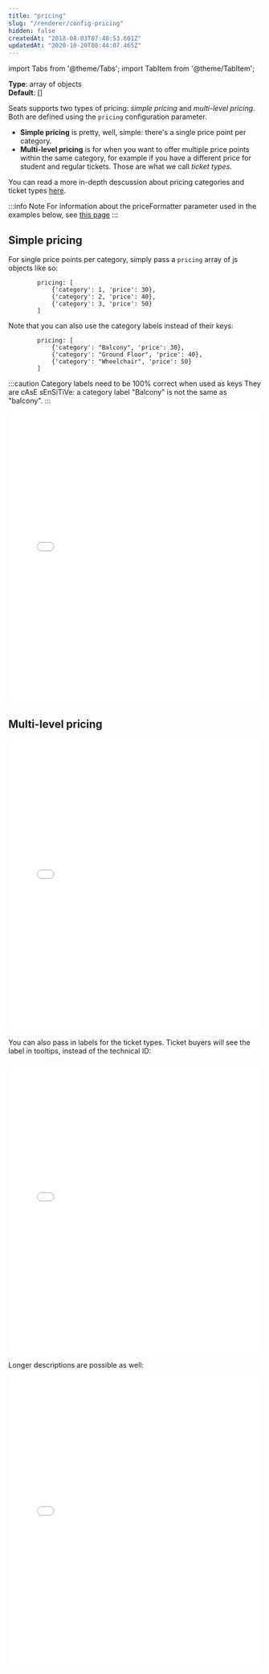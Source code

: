 ```yaml
---
title: "pricing"
slug: "/renderer/config-pricing"
hidden: false
createdAt: "2018-08-03T07:40:53.601Z"
updatedAt: "2020-10-20T08:44:07.465Z"
---
```


import Tabs from '@theme/Tabs';
import TabItem from '@theme/TabItem';

**Type**: array of objects  
**Default**: []  

Seats supports two types of pricing: *simple pricing* and *multi-level pricing*. Both are defined using the `pricing` configuration parameter. 

* **Simple pricing** is pretty, well, simple: there's a single price point per category. 
* **Multi-level pricing** is for when you want to offer multiple price points within the same category, for example if you have a different price for student and regular tickets. Those are what we call *ticket types*. 

You can read a more in-depth descussion about pricing categories and ticket types [here](http://support.seats.io/integrating-seats-io/multilevel-pricing).


:::info Note
For information about the priceFormatter parameter used in the examples below, see [this page](/docs/renderer/config-priceformatter)
:::



## Simple pricing

For single price points per category, simply pass a `pricing` array of js objects like so: 

```
        pricing: [
            {'category': 1, 'price': 30},
            {'category': 2, 'price': 40},
            {'category': 3, 'price': 50}
        ]
```

Note that you can also use the category labels instead of their keys: 

```
        pricing: [
            {'category': "Balcony", 'price': 30},
            {'category': "Ground Floor", 'price': 40},
            {'category': "Wheelchair", 'price': 50}
        ]
```


:::caution Category labels need to be 100% correct when used as keys
They are cAsE sEnSiTiVe: a category label "Balcony" is not the same as "balcony".
:::



<iframe width="100%" height="580" src="//jsfiddle.net/seatsio/tsd62gpb/embedded/js,html,result/" allowfullscreen="allowfullscreen" frameborder="0"></iframe>



## Multi-level pricing



<iframe width="100%" height="580" src="//jsfiddle.net/seatsio/c56bw8dg/embedded/js,html,result/" allowfullscreen="allowfullscreen" frameborder="0"></iframe>

You can also pass in labels for the ticket types. Ticket buyers will see the label in tooltips, instead of the technical ID:

<iframe width="100%" height="580" src="//jsfiddle.net/seatsio/u7hs9L02/embedded/js,html,result/" allowfullscreen="allowfullscreen" frameborder="0"></iframe>

Longer descriptions are possible as well:

<iframe width="100%" height="580" src="//jsfiddle.net/seatsio/q38fczru/embedded/js,html,result/" allowfullscreen="allowfullscreen" frameborder="0"></iframe>

